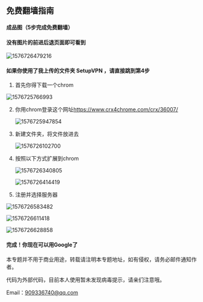 ## 免费翻墙指南

#### 成品图（5步完成免费翻墙）

#### 没有图片的前进后退页面即可看到

![1576726479216](assets/1576726479216.png)

#### 如果你使用了我上传的文件夹 SetupVPN ，请直接跳到第4步

1. 首先你得下载一个chrom

![1576725766993](assets/1576725766993.png)

2. 你用chrom登录这个网址<https://www.crx4chrome.com/crx/36007/>

   ![1576725947854](assets/1576725947854.png)

3. 新建文件夹，将文件放进去

   ![1576726102700](assets/1576726102700.png)

4. 按照以下方式扩展到chrom

   ![1576726340805](assets/1576726340805.png)

   ![1576726414419](assets/1576726414419.png)

   

5. 注册并选择服务器

![1576726583482](assets/1576726583482.png)

![1576726611418](assets/1576726611418.png)

![1576726628858](assets/1576726628858.png)

#### 完成！你现在可以用Google了

本专题并不用于商业用途，转载请注明本专题地址，如有侵权，请务必邮件通知作者。

代码为外部代码，目前本人使用暂未发现病毒提示，请亲们注意哦。

Email：909336740@qq.com
